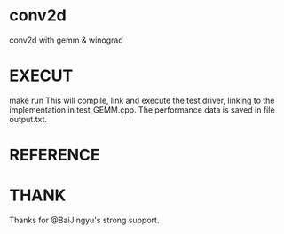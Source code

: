 # conv2d
conv2d with gemm &amp; winograd

# EXECUT
make run This will compile, link and execute the test driver, linking to the implementation in test_GEMM.cpp. The performance data is saved in file output.txt.

# REFERENCE


# THANK
Thanks for @BaiJingyu's strong support.
